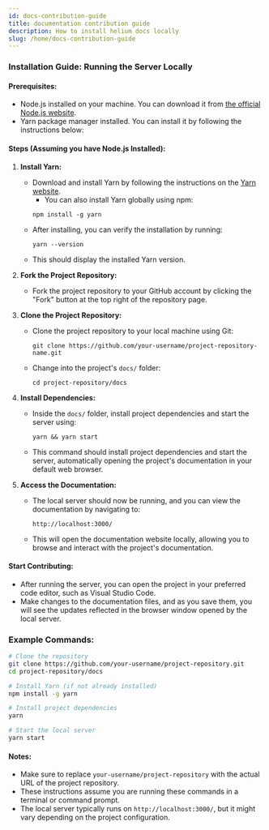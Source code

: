 ```yaml
---
id: docs-contribution-guide
title: documentation contribution guide
description: How to install helium docs locally
slug: /home/docs-contribution-guide
---
```


### Installation Guide: Running the Server Locally

#### Prerequisites:
- Node.js installed on your machine. You can download it from [the official Node.js website](https://nodejs.org/).
- Yarn package manager installed. You can install it by following the instructions below:

#### Steps (Assuming you have Node.js Installed):
1. **Install Yarn:**
   - Download and install Yarn by following the instructions on the [Yarn website](https://classic.yarnpkg.com/lang/en/docs/install/).
     - You can also install Yarn globally using npm:
     ```
     npm install -g yarn
     ```
   - After installing, you can verify the installation by running:
     ```
     yarn --version
     ```
   - This should display the installed Yarn version.

2. **Fork the Project Repository:**
   - Fork the project repository to your GitHub account by clicking the "Fork" button at the top right of the repository page.


3. **Clone the Project Repository:**
   - Clone the project repository to your local machine using Git:
     ```
     git clone https://github.com/your-username/project-repository-name.git
     ```
   - Change into the project's `docs/` folder:
     ```
     cd project-repository/docs
     ```

4. **Install Dependencies:**
   - Inside the `docs/` folder, install project dependencies and start the server using:
     ```
     yarn && yarn start
     ```
   - This command should install project dependencies and start the server, automatically opening the project's documentation in your default web browser.

5. **Access the Documentation:**
   - The local server should now be running, and you can view the documentation by navigating to:
     ```
     http://localhost:3000/
     ```
   - This will open the documentation website locally, allowing you to browse and interact with the project's documentation.


 #### Start Contributing:
- After running the server, you can open the project in your preferred code editor, such as Visual Studio Code.
- Make changes to the documentation files, and as you save them, you will see the updates reflected in the browser window opened by the local server.



### Example Commands:
```bash
# Clone the repository
git clone https://github.com/your-username/project-repository.git
cd project-repository/docs

# Install Yarn (if not already installed)
npm install -g yarn

# Install project dependencies
yarn

# Start the local server
yarn start
```

#### Notes:
- Make sure to replace `your-username/project-repository` with the actual URL of the project repository.
- These instructions assume you are running these commands in a terminal or command prompt.
- The local server typically runs on `http://localhost:3000/`, but it might vary depending on the project configuration.

